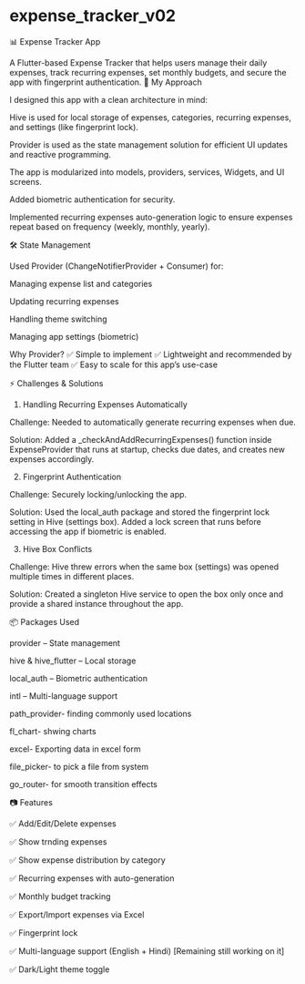 # expense_tracker_v02

📊 Expense Tracker App

A Flutter-based Expense Tracker that helps users manage their daily expenses, track recurring expenses, set monthly budgets, and secure the app with fingerprint authentication.
🚀 My Approach

I designed this app with a clean architecture in mind:

Hive is used for local storage of expenses, categories, recurring expenses, and settings (like fingerprint lock).

Provider is used as the state management solution for efficient UI updates and reactive programming.

The app is modularized into models, providers, services, Widgets, and UI screens.

Added biometric authentication for security.

Implemented recurring expenses auto-generation logic to ensure expenses repeat based on frequency (weekly, monthly, yearly).

🛠️ State Management

Used Provider (ChangeNotifierProvider + Consumer) for:

Managing expense list and categories

Updating recurring expenses

Handling theme switching

Managing app settings (biometric)

Why Provider?
✅ Simple to implement
✅ Lightweight and recommended by the Flutter team
✅ Easy to scale for this app’s use-case

⚡ Challenges & Solutions
1. Handling Recurring Expenses Automatically

Challenge: Needed to automatically generate recurring expenses when due.

Solution: Added a _checkAndAddRecurringExpenses() function inside ExpenseProvider that runs at startup, checks due dates, and creates new expenses accordingly.

2. Fingerprint Authentication

Challenge: Securely locking/unlocking the app.

Solution: Used the local_auth package and stored the fingerprint lock setting in Hive (settings box). Added a lock screen that runs before accessing the app if biometric is enabled.

3. Hive Box Conflicts

Challenge: Hive threw errors when the same box (settings) was opened multiple times in different places.

Solution: Created a singleton Hive service to open the box only once and provide a shared instance throughout the app.

📦 Packages Used

provider – State management

hive & hive_flutter – Local storage

local_auth – Biometric authentication

intl – Multi-language support
    
path_provider- finding commonly used locations 

fl_chart- shwing charts
  
excel- Exporting data in excel form
  
file_picker- to pick a file from system
  
go_router- for smooth transition effects
  
📷 Features

✅ Add/Edit/Delete expenses

✅ Show trnding expenses

✅ Show expense distribution by category

✅ Recurring expenses with auto-generation

✅ Monthly budget tracking

✅ Export/Import expenses via Excel

✅ Fingerprint lock

✅ Multi-language support (English + Hindi) [Remaining still working on it]

✅ Dark/Light theme toggle